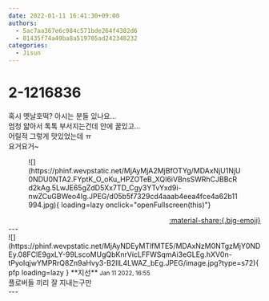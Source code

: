 ```yaml
---
date: 2022-01-11 16:41:30+09:00
authors:
  - 5ac7aa367e6c984c571bde264f4382d6
  - 01435f74a49ba8a519705ad242348232
categories:
  - Jisun
---
```


# 2-1216836

<div class="post-container" markdown="1">
<div class="content-container md-sidebar__scrollwrap" markdown="1">

혹시 옛날호떡? 아시는 분들 있나요...<br>엄청 얇아서 톡톡 부서지는건데 안에 꿀있고...<br>어릴적 그렇게 맛있었는데 ㅠ<br>요거요거~
<figure markdown="1">
![](https://phinf.wevpstatic.net/MjAyMjA2MjBfOTYg/MDAxNjU1NjU0NDU0NTA2.FYptK_O_oKu_HPZOTeB_XQI6iVBnsSWRhCJBBcRd2kAg.5LwJE65gZdD5Xx7TD_Cgy3YTvYxd9i-nwZCuGBWeo4Ig.JPEG/d05b5f7329cd4aaab4eea4fce4a62b11994.jpg){ loading=lazy onclick="openFullscreen(this)"}
</figure>


</div>
</div>

<div style="text-align: right;" markdown="1">
<a href="https://weverse.io/fromis9/fanpost/2-1216836" style="text-align: right;">:material-share:{.big-emoji}</a>
</div>
---

<div class="comments-container md-sidebar__scrollwrap" markdown="1">
<div class="comment" markdown="1">
<div class='id-container' markdown="1">
![](https://phinf.wevpstatic.net/MjAyNDEyMTlfMTE5/MDAxNzM0NTgzMjY0NDEy.08FClE9gxLY-99LscoMUgQbKnrVicLFFWSqmAi3eGLEg.hXV0n-tPyoIqjwYMPRrQ8Zn9aHvy3-B2llL4LWAZ_bEg.JPEG/image.jpg?type=s72){ pfp loading=lazy }
**<span class="artist">지선</span>** <small>Jan 11 2022, 16:55</small><br>
</div>
<div class='comment-body' markdown="1">
플로버들 끼리 잘 지내는구만
</div>
</div>
</div>
---
